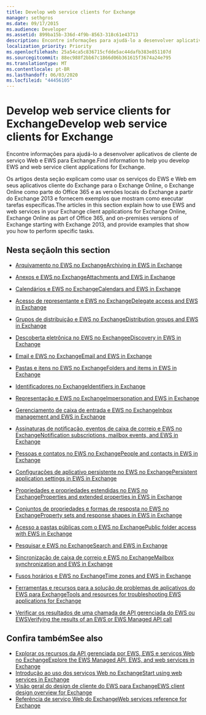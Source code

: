 ```yaml
---
title: Develop web service clients for Exchange
manager: sethgros
ms.date: 09/17/2015
ms.audience: Developer
ms.assetid: 899ba15b-336d-4f9b-8563-318c61e43713
description: Encontre informações para ajudá-lo a desenvolver aplicativos de cliente de serviço Web e EWS para Exchange.
localization_priority: Priority
ms.openlocfilehash: 25a54ca5c836715cfdde5ac44dafb383e851107d
ms.sourcegitcommit: 88ec988f2bb67c1866d06b361615f3674a24e795
ms.translationtype: MT
ms.contentlocale: pt-BR
ms.lasthandoff: 06/03/2020
ms.locfileid: "44456105"
---
```

# <a name="develop-web-service-clients-for-exchange"></a><span data-ttu-id="cbb6f-103">Develop web service clients for Exchange</span><span class="sxs-lookup"><span data-stu-id="cbb6f-103">Develop web service clients for Exchange</span></span>

<span data-ttu-id="cbb6f-104">Encontre informações para ajudá-lo a desenvolver aplicativos de cliente de serviço Web e EWS para Exchange.</span><span class="sxs-lookup"><span data-stu-id="cbb6f-104">Find information to help you develop EWS and web service client applications for Exchange.</span></span>
  
<span data-ttu-id="cbb6f-105">Os artigos desta seção explicam como usar os serviços do EWS e Web em seus aplicativos cliente do Exchange para o Exchange Online, o Exchange Online como parte do Office 365 e as versões locais do Exchange a partir do Exchange 2013 e fornecem exemplos que mostram como executar tarefas específicas.</span><span class="sxs-lookup"><span data-stu-id="cbb6f-105">The articles in this section explain how to use EWS and web services in your Exchange client applications for Exchange Online, Exchange Online as part of Office 365, and on-premises versions of Exchange starting with Exchange 2013, and provide examples that show you how to perform specific tasks.</span></span> 
  
## <a name="in-this-section"></a><span data-ttu-id="cbb6f-106">Nesta seção</span><span class="sxs-lookup"><span data-stu-id="cbb6f-106">In this section</span></span>

- [<span data-ttu-id="cbb6f-107">Arquivamento no EWS no Exchange</span><span class="sxs-lookup"><span data-stu-id="cbb6f-107">Archiving in EWS in Exchange</span></span>](archiving-in-ews-in-exchange.md)
    
- [<span data-ttu-id="cbb6f-108">Anexos e EWS no Exchange</span><span class="sxs-lookup"><span data-stu-id="cbb6f-108">Attachments and EWS in Exchange</span></span>](attachments-and-ews-in-exchange.md)
    
- [<span data-ttu-id="cbb6f-109">Calendários e EWS no Exchange</span><span class="sxs-lookup"><span data-stu-id="cbb6f-109">Calendars and EWS in Exchange</span></span>](calendars-and-ews-in-exchange.md)
    
- [<span data-ttu-id="cbb6f-110">Acesso de representante e EWS no Exchange</span><span class="sxs-lookup"><span data-stu-id="cbb6f-110">Delegate access and EWS in Exchange</span></span>](delegate-access-and-ews-in-exchange.md)
    
- [<span data-ttu-id="cbb6f-111">Grupos de distribuição e EWS no Exchange</span><span class="sxs-lookup"><span data-stu-id="cbb6f-111">Distribution groups and EWS in Exchange</span></span>](distribution-groups-and-ews-in-exchange.md)
    
- [<span data-ttu-id="cbb6f-112">Descoberta eletrônica no EWS no Exchange</span><span class="sxs-lookup"><span data-stu-id="cbb6f-112">eDiscovery in EWS in Exchange</span></span>](ediscovery-in-ews-in-exchange.md)
    
- [<span data-ttu-id="cbb6f-113">Email e EWS no Exchange</span><span class="sxs-lookup"><span data-stu-id="cbb6f-113">Email and EWS in Exchange</span></span>](email-and-ews-in-exchange.md)
    
- [<span data-ttu-id="cbb6f-114">Pastas e itens no EWS no Exchange</span><span class="sxs-lookup"><span data-stu-id="cbb6f-114">Folders and items in EWS in Exchange</span></span>](folders-and-items-in-ews-in-exchange.md)
    
- [<span data-ttu-id="cbb6f-115">Identificadores no Exchange</span><span class="sxs-lookup"><span data-stu-id="cbb6f-115">Identifiers in Exchange</span></span>](ews-identifiers-in-exchange.md)
    
- [<span data-ttu-id="cbb6f-116">Representação e EWS no Exchange</span><span class="sxs-lookup"><span data-stu-id="cbb6f-116">Impersonation and EWS in Exchange</span></span>](impersonation-and-ews-in-exchange.md)
    
- [<span data-ttu-id="cbb6f-117">Gerenciamento de caixa de entrada e EWS no Exchange</span><span class="sxs-lookup"><span data-stu-id="cbb6f-117">Inbox management and EWS in Exchange</span></span>](inbox-management-and-ews-in-exchange.md)
    
- [<span data-ttu-id="cbb6f-118">Assinaturas de notificação, eventos de caixa de correio e EWS no Exchange</span><span class="sxs-lookup"><span data-stu-id="cbb6f-118">Notification subscriptions, mailbox events, and EWS in Exchange</span></span>](notification-subscriptions-mailbox-events-and-ews-in-exchange.md)
    
- [<span data-ttu-id="cbb6f-119">Pessoas e contatos no EWS no Exchange</span><span class="sxs-lookup"><span data-stu-id="cbb6f-119">People and contacts in EWS in Exchange</span></span>](people-and-contacts-in-ews-in-exchange.md)
    
- [<span data-ttu-id="cbb6f-120">Configurações de aplicativo persistente no EWS no Exchange</span><span class="sxs-lookup"><span data-stu-id="cbb6f-120">Persistent application settings in EWS in Exchange</span></span>](persistent-application-settings-in-ews-in-exchange.md)
    
- [<span data-ttu-id="cbb6f-121">Propriedades e propriedades estendidas no EWS no Exchange</span><span class="sxs-lookup"><span data-stu-id="cbb6f-121">Properties and extended properties in EWS in Exchange</span></span>](properties-and-extended-properties-in-ews-in-exchange.md)
    
- [<span data-ttu-id="cbb6f-122">Conjuntos de propriedades e formas de resposta no EWS no Exchange</span><span class="sxs-lookup"><span data-stu-id="cbb6f-122">Property sets and response shapes in EWS in Exchange</span></span>](property-sets-and-response-shapes-in-ews-in-exchange.md)
    
- [<span data-ttu-id="cbb6f-123">Acesso a pastas públicas com o EWS no Exchange</span><span class="sxs-lookup"><span data-stu-id="cbb6f-123">Public folder access with EWS in Exchange</span></span>](public-folder-access-with-ews-in-exchange.md)
    
- [<span data-ttu-id="cbb6f-124">Pesquisar e EWS no Exchange</span><span class="sxs-lookup"><span data-stu-id="cbb6f-124">Search and EWS in Exchange</span></span>](search-and-ews-in-exchange.md)
    
- [<span data-ttu-id="cbb6f-125">Sincronização de caixa de correio e EWS no Exchange</span><span class="sxs-lookup"><span data-stu-id="cbb6f-125">Mailbox synchronization and EWS in Exchange</span></span>](mailbox-synchronization-and-ews-in-exchange.md)
    
- [<span data-ttu-id="cbb6f-126">Fusos horários e EWS no Exchange</span><span class="sxs-lookup"><span data-stu-id="cbb6f-126">Time zones and EWS in Exchange</span></span>](time-zones-and-ews-in-exchange.md)
    
- [<span data-ttu-id="cbb6f-127">Ferramentas e recursos para a solução de problemas de aplicativos do EWS para Exchange</span><span class="sxs-lookup"><span data-stu-id="cbb6f-127">Tools and resources for troubleshooting EWS applications for Exchange</span></span>](tools-and-resources-for-troubleshooting-ews-applications-for-exchange.md)
    
- [<span data-ttu-id="cbb6f-128">Verificar os resultados de uma chamada de API gerenciada do EWS ou EWS</span><span class="sxs-lookup"><span data-stu-id="cbb6f-128">Verifying the results of an EWS or EWS Managed API call</span></span>](verifying-the-results-of-an-ews-or-ews-managed-api-call.md)
    
## <a name="see-also"></a><span data-ttu-id="cbb6f-129">Confira também</span><span class="sxs-lookup"><span data-stu-id="cbb6f-129">See also</span></span>

- [<span data-ttu-id="cbb6f-130">Explorar os recursos da API gerenciada por EWS, EWS e serviços Web no Exchange</span><span class="sxs-lookup"><span data-stu-id="cbb6f-130">Explore the EWS Managed API, EWS, and web services in Exchange</span></span>](explore-the-ews-managed-api-ews-and-web-services-in-exchange.md)     
- [<span data-ttu-id="cbb6f-131">Introdução ao uso dos serviços Web no Exchange</span><span class="sxs-lookup"><span data-stu-id="cbb6f-131">Start using web services in Exchange</span></span>](start-using-web-services-in-exchange.md)  
- [<span data-ttu-id="cbb6f-132">Visão geral do design de cliente do EWS para Exchange</span><span class="sxs-lookup"><span data-stu-id="cbb6f-132">EWS client design overview for Exchange</span></span>](ews-client-design-overview-for-exchange.md)  
- [<span data-ttu-id="cbb6f-133">Referência de serviço Web do Exchange</span><span class="sxs-lookup"><span data-stu-id="cbb6f-133">Web services reference for Exchange</span></span>](../web-service-reference/web-services-reference-for-exchange.md)
    

